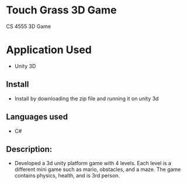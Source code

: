 # Touch Grass 3D Game
CS 4555 3D Game

# Application Used
- Unity 3D

## Install
- Install by downloading the zip file and running it on unity 3d

## Languages used
- C#

## Description:
- Developed a 3d unity platform game with 4 levels. Each level is a different mini game such as mario, obstacles, and a maze. The game contains physics, health, and is 3rd person.
